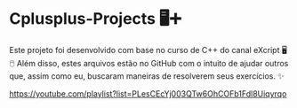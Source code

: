 # Cplusplus-Projects 🖥➕
Este projeto foi desenvolvido com base no curso de C++ do canal eXcript 🖥🖱
Além disso, estes arquivos estão no GitHub com o intuito de ajudar outros que, assim como eu, buscaram maneiras de resolverem seus exercícios. ✨

https://youtube.com/playlist?list=PLesCEcYj003QTw6OhCOFb1Fdl8Uiqyrqo
